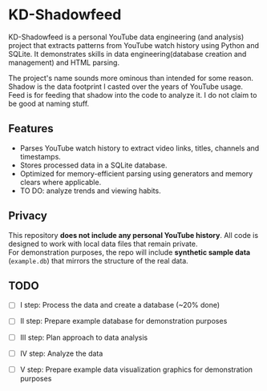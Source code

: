 # KD-Shadowfeed

KD-Shadowfeed is a personal YouTube data engineering (and analysis) project that extracts patterns from YouTube watch history using Python and SQLite.
It demonstrates skills in data engineering(database creation and management) and HTML parsing.

The project's name sounds more ominous than intended for some reason. 
Shadow is the data footprint I casted over the years of YouTube usage.
Feed is for feeding that shadow into the code to analyze it.
I do not claim to be good at naming stuff.

## Features

- Parses YouTube watch history to extract video links, titles, channels and timestamps.
- Stores processed data in a SQLite database.
- Optimized for memory-efficient parsing using generators and memory clears where applicable.
- TO DO: analyze trends and viewing habits.

## Privacy

This repository **does not include any personal YouTube history**. All code is designed to work with local data files that remain private.  
For demonstration purposes, the repo will include **synthetic sample data** (`example.db`) that mirrors the structure of the real data.

## TODO

- [ ] I step: Process the data and create a database (~20% done)
- [ ] II step: Prepare example database for demonstration purposes 
- [ ] III step: Plan approach to data analysis
- [ ] IV step: Analyze the data
- [ ] V step: Prepare example data visualization graphics for demonstration purposes

